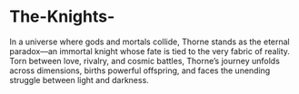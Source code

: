 # The-Knights-
In a universe where gods and mortals collide, Thorne stands as the eternal paradox—an immortal knight whose fate is tied to the very fabric of reality. Torn between love, rivalry, and cosmic battles, Thorne’s journey unfolds across dimensions, births powerful offspring, and faces the unending struggle between light and darkness.

